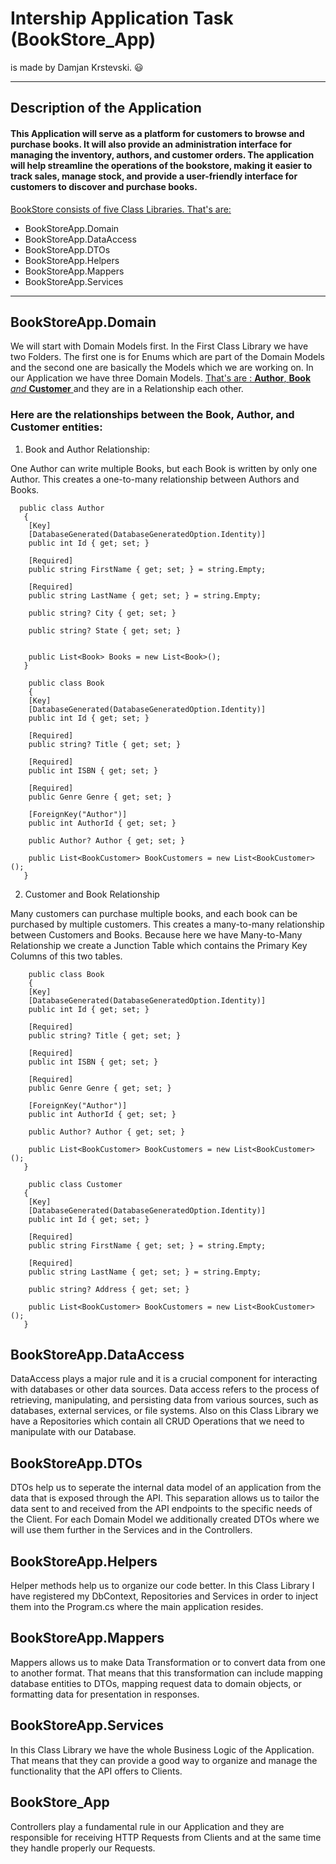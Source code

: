 # Intership Application Task (BookStore_App)

is made by Damjan Krstevski. 😃
___

##  Description of the Application 

#### This Application will serve as a platform for customers to browse and purchase books. It will also provide an administration interface for managing the inventory, authors, and customer orders. The application will help streamline the operations of the bookstore, making it easier to track sales, manage stock, and provide a user-friendly interface for customers to discover and purchase books.

<ins> BookStore consists of five Class Libraries. That's are: </ins>

 - BookStoreApp.Domain
 - BookStoreApp.DataAccess
 - BookStoreApp.DTOs
 - BookStoreApp.Helpers
 - BookStoreApp.Mappers
 - BookStoreApp.Services

 ___

 ## BookStoreApp.Domain

We will start with Domain Models first. In the First Class Library we have two Folders. The first one is for Enums which are part of the Domain Models and the second one are basically the Models which we are working on. In our Application we have three Domain Models. <ins> That's are :  **Author**, **Book** *and* **Customer** </ins> and they are in a Relationship each other.

### Here are the relationships between the Book, Author, and Customer entities:

1. Book and Author Relationship:

One Author can write multiple Books, but each Book is written by only one Author. This creates a one-to-many relationship between Authors and Books.

```
  public class Author
   {
	[Key]
	[DatabaseGenerated(DatabaseGeneratedOption.Identity)]
	public int Id { get; set; }
	   
	[Required]
	public string FirstName { get; set; } = string.Empty;

	[Required]
	public string LastName { get; set; } = string.Empty;
		
	public string? City { get; set; }

	public string? State { get; set; }


	public List<Book> Books = new List<Book>();
   }

```

```
    public class Book 
    {
	[Key]
	[DatabaseGenerated(DatabaseGeneratedOption.Identity)]
	public int Id { get; set; }
	    
	[Required]
	public string? Title { get; set; }

	[Required]
	public int ISBN { get; set; }

	[Required]
	public Genre Genre { get; set; }

	[ForeignKey("Author")]
	public int AuthorId { get; set; }

	public Author? Author { get; set; }

	public List<BookCustomer> BookCustomers = new List<BookCustomer>();
   }

```

2. Customer and Book Relationship

Many customers can purchase multiple books, and each book can be purchased by multiple customers. This creates a many-to-many relationship between Customers and Books. Because here we have Many-to-Many Relationship we create a Junction Table which contains the Primary Key Columns of this two tables.

```
    public class Book 
    {
	[Key]
	[DatabaseGenerated(DatabaseGeneratedOption.Identity)]
	public int Id { get; set; }
	    
	[Required]
	public string? Title { get; set; }

	[Required]
	public int ISBN { get; set; }

	[Required]
	public Genre Genre { get; set; }

	[ForeignKey("Author")]
	public int AuthorId { get; set; }

	public Author? Author { get; set; }

	public List<BookCustomer> BookCustomers = new List<BookCustomer>();
   }

```

```
    public class Customer 
   {
	[Key]
	[DatabaseGenerated(DatabaseGeneratedOption.Identity)]
	public int Id { get; set; }
	   
	[Required]
	public string FirstName { get; set; } = string.Empty;

	[Required]
	public string LastName { get; set; } = string.Empty;

	public string? Address { get; set; }

	public List<BookCustomer> BookCustomers = new List<BookCustomer>();
   }
```

## BookStoreApp.DataAccess

DataAccess plays a major rule and it is a crucial component for interacting with databases or other data sources. Data access refers to the process of retrieving, manipulating, and persisting data from various sources, such as databases, external services, or file systems. Also on this Class Library we have a Repositories which contain all CRUD Operations that we need to manipulate with our Database.

## BookStoreApp.DTOs

DTOs help us to seperate the internal data model of an application from the data that is exposed through the API. This separation allows us to tailor the data sent to and received from the API endpoints to the specific needs of the Client. For each Domain Model we additionally created DTOs where we will use them further in the Services and in the Controllers. 

## BookStoreApp.Helpers

Helper methods help us to organize our code better. In this Class Library I have registered my DbContext, Repositories and Services in order to inject them into the Program.cs where the main application resides.


## BookStoreApp.Mappers

Mappers allows us to make Data Transformation or to convert data from one to another format. That means that this transformation can include mapping database entities to DTOs, mapping request data to domain objects, or formatting data for presentation in responses.

## BookStoreApp.Services

In this Class Library we have the whole Business Logic of the Application. That means that they can provide a good way to organize and manage the functionality that the API offers to Clients.

## BookStore_App

Controllers play a fundamental rule in our Application and they are responsible for receiving HTTP Requests from Clients and at the same time they handle properly our Requests.







 


